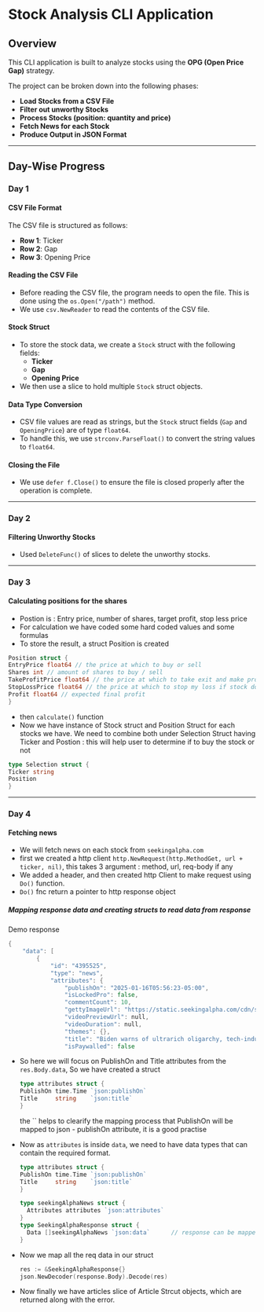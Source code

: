 # Stock Analysis CLI Application

## Overview

This CLI application is built to analyze stocks using the **OPG (Open Price Gap)** strategy.

The project can be broken down into the following phases:

- **Load Stocks from a CSV File**
- **Filter out unworthy Stocks**
- **Process Stocks (position: quantity and price)**
- **Fetch News for each Stock**
- **Produce Output in JSON Format**

---

## Day-Wise Progress

### Day 1

#### CSV File Format

The CSV file is structured as follows:

- **Row 1**: Ticker
- **Row 2**: Gap
- **Row 3**: Opening Price

#### Reading the CSV File

- Before reading the CSV file, the program needs to open the file. This is done using the `os.Open("/path")` method.
- We use `csv.NewReader` to read the contents of the CSV file.

#### Stock Struct

- To store the stock data, we create a `Stock` struct with the following fields:
  - **Ticker**
  - **Gap**
  - **Opening Price**
- We then use a slice to hold multiple `Stock` struct objects.

#### Data Type Conversion

- CSV file values are read as strings, but the `Stock` struct fields (`Gap` and `OpeningPrice`) are of type `float64`.
- To handle this, we use `strconv.ParseFloat()` to convert the string values to `float64`.

#### Closing the File

- We use `defer f.Close()` to ensure the file is closed properly after the operation is complete.

---

### Day 2

#### Filtering Unworthy Stocks

- Used `DeleteFunc()` of slices to delete the unworthy stocks.

---

### Day 3

#### Calculating positions for the shares

- Postion is : Entry price, number of shares, target profit, stop less price
- For calculation we have coded some hard coded values and some formulas
- To store the result, a struct Position is created

```go type
Position struct {
EntryPrice float64 // the price at which to buy or sell
Shares int // amount of shares to buy / sell
TakeProfitPrice float64 // the price at which to take exit and make profit
StopLossPrice float64 // the price at which to stop my loss if stock doesn't go our way
Profit float64 // expected final profit
}
```

- then `calculate()` function
- Now we have instance of Stock struct and Position Struct for each stocks we have. We need to combine both under
  Selection Struct having Ticker and Postion : this will help user to determine if to buy the stock or not

```go
type Selection struct {
Ticker string
Position
}
```

---

### Day 4

#### Fetching news

- We will fetch news on each stock from `seekingalpha.com`
- first we created a http client `http.NewRequest(http.MethodGet, url + ticker, nil)`, this takes 3 argument : method, url, req-body if any
- We added a header, and then created http Client to make request using `Do()` function.
- `Do()` fnc return a pointer to http response object

##### Mapping response data and creating structs to read data from response

Demo response

```go
{
    "data": [
        {
            "id": "4395525",
            "type": "news",
            "attributes": {
                "publishOn": "2025-01-16T05:56:23-05:00",
                "isLockedPro": false,
                "commentCount": 10,
                "gettyImageUrl": "https://static.seekingalpha.com/cdn/s3/uploads/getty_images/2193527787/image_2193527787.jpg",
                "videoPreviewUrl": null,
                "videoDuration": null,
                "themes": {},
                "title": "Biden warns of ultrarich oligarchy, tech-industrial complex in farewell speech",
                "isPaywalled": false
```

- So here we will focus on PublishOn and Title attributes from the `res.Body.data`, So we have created a struct
  ```go
  type attributes struct {
  PublishOn time.Time `json:publishOn`
  Title     string    `json:title`
  }
  ```
  the `` helps to clearify the mapping process that PublishOn will be mapped to json - publishOn attribute, it is a good practise
- Now as `attributes` is inside `data`, we need to have data types that can contain the required format.

  ```go
  type attributes struct {
  PublishOn time.Time `json:publishOn`
  Title     string    `json:title`
  }

  type seekingAlphaNews struct {
    Attributes attributes `json:attributes`
  }
  type SeekingAlphaResponse struct {
    Data []seekingAlphaNews `json:data`      // response can be mapped to SeekinAlphaNews
  }
  ```

- Now we map all the req data in our struct
  ```go
  res := &SeekingAlphaResponse{}
  json.NewDecoder(response.Body).Decode(res)
  ```
- Now finally we have articles slice of Article Strcut objects, which are returned along with the error.
